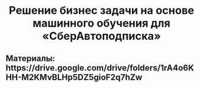 
<h1 align="center">Решение бизнес задачи на основе машинного обучения для «СберАвтоподписка»</h1>
<h2>Материалы: https://drive.google.com/drive/folders/1rA4o6KHH-M2KMvBLHp5DZ5gioF2q7hZw </h2>
